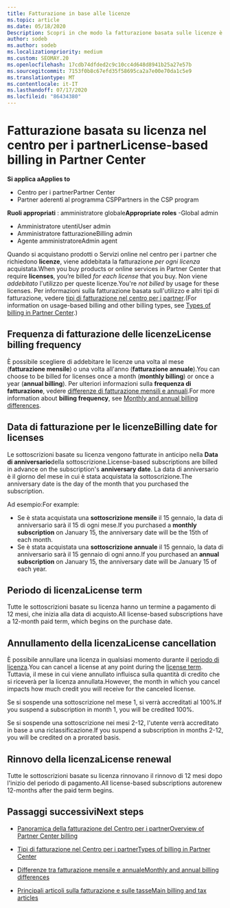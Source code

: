 ```yaml
---
title: Fatturazione in base alle licenze
ms.topic: article
ms.date: 05/18/2020
Description: Scopri in che modo la fatturazione basata sulle licenze è diversa dalla fatturazione basata sull'utilizzo nel centro per i partner, incluso il modo in cui vengono fatturate le licenze (non in base all'utilizzo delle licenze).
author: sodeb
ms.author: sodeb
ms.localizationpriority: medium
ms.custom: SEOMAY.20
ms.openlocfilehash: 17cdb74dfded2c9c10cc4d648d8941b25a27e57b
ms.sourcegitcommit: 7153f0b8c67efd35f58695ca2a7e00e70da1c5e9
ms.translationtype: MT
ms.contentlocale: it-IT
ms.lasthandoff: 07/17/2020
ms.locfileid: "86434380"
---
```

# <a name="license-based-billing-in-partner-center"></a><span data-ttu-id="e466a-103">Fatturazione basata su licenza nel centro per i partner</span><span class="sxs-lookup"><span data-stu-id="e466a-103">License-based billing in Partner Center</span></span>

<span data-ttu-id="e466a-104">**Si applica a**</span><span class="sxs-lookup"><span data-stu-id="e466a-104">**Applies to**</span></span>

- <span data-ttu-id="e466a-105">Centro per i partner</span><span class="sxs-lookup"><span data-stu-id="e466a-105">Partner Center</span></span>
- <span data-ttu-id="e466a-106">Partner aderenti al programma CSP</span><span class="sxs-lookup"><span data-stu-id="e466a-106">Partners in the CSP program</span></span>

<span data-ttu-id="e466a-107">**Ruoli appropriati** : amministratore globale</span><span class="sxs-lookup"><span data-stu-id="e466a-107">**Appropriate roles** -Global admin</span></span>
- <span data-ttu-id="e466a-108">Amministratore utenti</span><span class="sxs-lookup"><span data-stu-id="e466a-108">User admin</span></span>
- <span data-ttu-id="e466a-109">Amministratore fatturazione</span><span class="sxs-lookup"><span data-stu-id="e466a-109">Billing admin</span></span>
- <span data-ttu-id="e466a-110">Agente amministratore</span><span class="sxs-lookup"><span data-stu-id="e466a-110">Admin agent</span></span>

<span data-ttu-id="e466a-111">Quando si acquistano prodotti o Servizi online nel centro per i partner che richiedono **licenze**, viene addebitata la fatturazione *per ogni licenza* acquistata.</span><span class="sxs-lookup"><span data-stu-id="e466a-111">When you buy products or online services in Partner Center that require **licenses**, you’re billed *for each license* that you buy.</span></span> <span data-ttu-id="e466a-112">Non viene *addebitato* l'utilizzo per queste licenze.</span><span class="sxs-lookup"><span data-stu-id="e466a-112">You're *not billed* by usage for these licenses.</span></span> <span data-ttu-id="e466a-113">Per informazioni sulla fatturazione basata sull'utilizzo e altri tipi di fatturazione, vedere [tipi di fatturazione nel centro per i partner](billing-different-types.md).</span><span class="sxs-lookup"><span data-stu-id="e466a-113">(For information on usage-based billing and other billing types, see [Types of billing in Partner Center](billing-different-types.md).)</span></span>

## <a name="license-billing-frequency"></a><span data-ttu-id="e466a-114">Frequenza di fatturazione delle licenze</span><span class="sxs-lookup"><span data-stu-id="e466a-114">License billing frequency</span></span>

<span data-ttu-id="e466a-115">È possibile scegliere di addebitare le licenze una volta al mese (**fatturazione mensile**) o una volta all'anno (**fatturazione annuale**).</span><span class="sxs-lookup"><span data-stu-id="e466a-115">You can choose to be billed for licenses once a month (**monthly billing**) or once a year (**annual billing**).</span></span> <span data-ttu-id="e466a-116">Per ulteriori informazioni sulla **frequenza di fatturazione**, vedere [differenze di fatturazione mensili e annuali](billing-annual-monthly.md).</span><span class="sxs-lookup"><span data-stu-id="e466a-116">For more information about **billing frequency**, see [Monthly and annual billing differences](billing-annual-monthly.md).</span></span>

## <a name="billing-date-for-licenses"></a><span data-ttu-id="e466a-117">Data di fatturazione per le licenze</span><span class="sxs-lookup"><span data-stu-id="e466a-117">Billing date for licenses</span></span>

<span data-ttu-id="e466a-118">Le sottoscrizioni basate su licenza vengono fatturate in anticipo nella **Data di anniversario**della sottoscrizione.</span><span class="sxs-lookup"><span data-stu-id="e466a-118">License-based subscriptions are billed in advance on the subscription's **anniversary date**.</span></span> <span data-ttu-id="e466a-119">La data di anniversario è il giorno del mese in cui è stata acquistata la sottoscrizione.</span><span class="sxs-lookup"><span data-stu-id="e466a-119">The anniversary date is the day of the month that you purchased the subscription.</span></span>

<span data-ttu-id="e466a-120">Ad esempio:</span><span class="sxs-lookup"><span data-stu-id="e466a-120">For example:</span></span>

- <span data-ttu-id="e466a-121">Se è stata acquistata una **sottoscrizione mensile** il 15 gennaio, la data di anniversario sarà il 15 di ogni mese.</span><span class="sxs-lookup"><span data-stu-id="e466a-121">If you purchased a **monthly subscription** on January 15, the anniversary date will be the 15th of each month.</span></span>
- <span data-ttu-id="e466a-122">Se è stata acquistata una **sottoscrizione annuale** il 15 gennaio, la data di anniversario sarà il 15 gennaio di ogni anno.</span><span class="sxs-lookup"><span data-stu-id="e466a-122">If you purchased an **annual subscription** on January 15, the anniversary date will be January 15 of each year.</span></span>

## <a name="license-term"></a><span data-ttu-id="e466a-123">Periodo di licenza</span><span class="sxs-lookup"><span data-stu-id="e466a-123">License term</span></span>

<span data-ttu-id="e466a-124">Tutte le sottoscrizioni basate su licenza hanno un termine a pagamento di 12 mesi, che inizia alla data di acquisto.</span><span class="sxs-lookup"><span data-stu-id="e466a-124">All license-based subscriptions have a 12-month paid term, which begins on the purchase date.</span></span>

## <a name="license-cancellation"></a><span data-ttu-id="e466a-125">Annullamento della licenza</span><span class="sxs-lookup"><span data-stu-id="e466a-125">License cancellation</span></span>

<span data-ttu-id="e466a-126">È possibile annullare una licenza in qualsiasi momento durante il [periodo di licenza](#license-term).</span><span class="sxs-lookup"><span data-stu-id="e466a-126">You can cancel a license at any point during the [license term](#license-term).</span></span> <span data-ttu-id="e466a-127">Tuttavia, il mese in cui viene annullato influisca sulla quantità di credito che si riceverà per la licenza annullata.</span><span class="sxs-lookup"><span data-stu-id="e466a-127">However, the month in which you cancel impacts how much credit you will receive for the canceled license.</span></span>

<span data-ttu-id="e466a-128">Se si sospende una sottoscrizione nel mese 1, si verrà accreditati al 100%.</span><span class="sxs-lookup"><span data-stu-id="e466a-128">If you suspend a subscription in month 1, you will be credited 100%.</span></span>

<span data-ttu-id="e466a-129">Se si sospende una sottoscrizione nei mesi 2-12, l'utente verrà accreditato in base a una riclassificazione.</span><span class="sxs-lookup"><span data-stu-id="e466a-129">If you suspend a subscription in months 2-12, you will be credited on a prorated basis.</span></span>

## <a name="license-renewal"></a><span data-ttu-id="e466a-130">Rinnovo della licenza</span><span class="sxs-lookup"><span data-stu-id="e466a-130">License renewal</span></span>

<span data-ttu-id="e466a-131">Tutte le sottoscrizioni basate su licenza rinnovano il rinnovo di 12 mesi dopo l'inizio del periodo di pagamento.</span><span class="sxs-lookup"><span data-stu-id="e466a-131">All license-based subscriptions autorenew 12-months after the paid term begins.</span></span>

## <a name="next-steps"></a><span data-ttu-id="e466a-132">Passaggi successivi</span><span class="sxs-lookup"><span data-stu-id="e466a-132">Next steps</span></span>

- [<span data-ttu-id="e466a-133">Panoramica della fatturazione del Centro per i partner</span><span class="sxs-lookup"><span data-stu-id="e466a-133">Overview of Partner Center billing</span></span>](billing-basics.md)

- [<span data-ttu-id="e466a-134">Tipi di fatturazione nel Centro per i partner</span><span class="sxs-lookup"><span data-stu-id="e466a-134">Types of billing in Partner Center</span></span>](billing-different-types.md)

- [<span data-ttu-id="e466a-135">Differenze tra fatturazione mensile e annuale</span><span class="sxs-lookup"><span data-stu-id="e466a-135">Monthly and annual billing differences</span></span>](billing-annual-monthly.md)

- [<span data-ttu-id="e466a-136">Principali articoli sulla fatturazione e sulle tasse</span><span class="sxs-lookup"><span data-stu-id="e466a-136">Main billing and tax articles</span></span>](billing.md)
